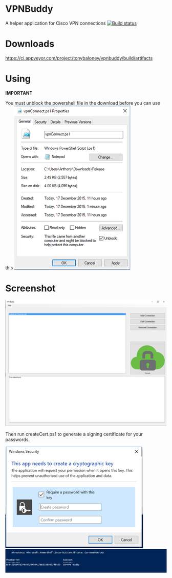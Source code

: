 # VPNBuddy
A helper application for Cisco VPN connections
[![Build status](https://ci.appveyor.com/api/projects/status/cex8epntpyngrgm2?svg=true)](https://ci.appveyor.com/project/tonybaloney/vpnbuddy)

# Downloads
https://ci.appveyor.com/project/tonybaloney/vpnbuddy/build/artifacts

# Using
__IMPORTANT__

You must unblock the powershell file in the download before you can use this 
![screenshot](https://raw.githubusercontent.com/DimensionDataCBUSydney/VPNBuddy/master/security_cap.PNG)

# Screenshot
![screenshot](https://raw.githubusercontent.com/DimensionDataCBUSydney/VPNBuddy/master/screenshot.PNG)

Then run createCert.ps1 to generate a signing certificate for your passwords.

![screenshot](https://raw.githubusercontent.com/DimensionDataCBUSydney/VPNBuddy/master/screenshot_key.PNG)
![screenshot](https://raw.githubusercontent.com/DimensionDataCBUSydney/VPNBuddy/master/screenshot_key2.PNG)

